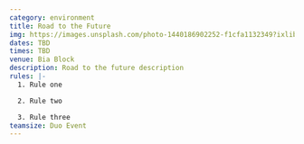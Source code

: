```yaml
---
category: environment
title: Road to the Future
img: https://images.unsplash.com/photo-1440186902252-f1cfa1132349?ixlib=rb-4.0.3&ixid=M3wxMjA3fDB8MHxzZWFyY2h8NHx8cm9hZCUyMGZvcmVzdHxlbnwwfHwwfHx8MA%3D%3D&auto=format&fit=crop&w=900&q=60
dates: TBD
times: TBD
venue: Bia Block
description: Road to the future description
rules: |-
  1. Rule one

  2. Rule two

  3. Rule three
teamsize: Duo Event
---
```

